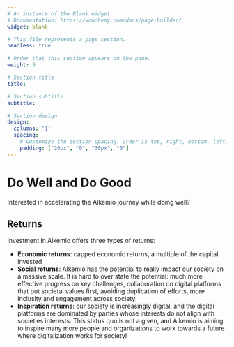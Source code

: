 ```yaml
---
# An instance of the Blank widget.
# Documentation: https://wowchemy.com/docs/page-builder/
widget: blank

# This file represents a page section.
headless: true

# Order that this section appears on the page.
weight: 5

# Section title
title: 

# Section subtitle
subtitle: 

# Section design
design:
  columns: '1'
  spacing:
    # Customize the section spacing. Order is top, right, bottom, left.
    padding: ["20px", "0", "30px", "0"]
---
```

# **Do Well and Do Good**
Interested in accelerating the Alkemio journey while doing well?  

## Returns
Investment in Alkemio offers three types of returns: 
* **Economic returns**: capped economic returns, a multiple of the capital invested
* **Social returns**: Alkemio has the potential to really impact our society on a massive scale. It is hard to over state the potential: much more effective progress on key challenges, collaboration on digital platforms that put societal values first, avoiding duplication of efforts, more inclusity and engagement across society. 
* **Inspiration returns**: our society is increasingly digital, and the digital platforms are dominated by parties whose interests do not align with societies interests. This status quo is not a given, and Alkemio is aiming to inspire many more people and organizations to work towards a future where digitalization works for society!

